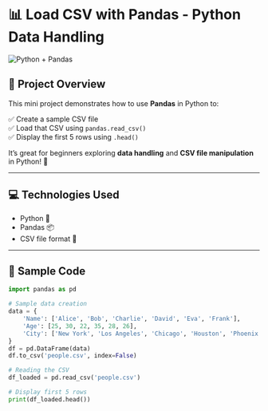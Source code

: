 # 📊 Load CSV with Pandas - Python Data Handling

![Python + Pandas](https://media.giphy.com/media/KAq5w47R9rmTuvWOWa/giphy.gif)

## 🧠 Project Overview

This mini project demonstrates how to use **Pandas** in Python to:

✅ Create a sample CSV file  
✅ Load that CSV using `pandas.read_csv()`  
✅ Display the first 5 rows using `.head()`

It’s great for beginners exploring **data handling** and **CSV file manipulation** in Python! 🚀

---

## 💻 Technologies Used

- Python 🐍
- Pandas 📦
- CSV file format 📁

---

## 🧾 Sample Code

```python
import pandas as pd

# Sample data creation
data = {
    'Name': ['Alice', 'Bob', 'Charlie', 'David', 'Eva', 'Frank'],
    'Age': [25, 30, 22, 35, 28, 26],
    'City': ['New York', 'Los Angeles', 'Chicago', 'Houston', 'Phoenix', 'Boston']
}
df = pd.DataFrame(data)
df.to_csv('people.csv', index=False)

# Reading the CSV
df_loaded = pd.read_csv('people.csv')

# Display first 5 rows
print(df_loaded.head())
